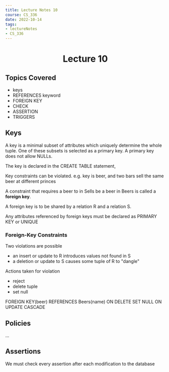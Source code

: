 ```yaml
---
title: Lecture Notes 10
course: CS_336
date: 2022-10-14
tags: 
- lectureNotes
- CS_336
---
```


<center><h1>Lecture 10</h1></center>

## Topics Covered
- keys
- REFERENCES keyword
- FOREIGN KEY
- CHECK
- ASSERTION
- TRIGGERS


## Keys
A key is a minimal subset of attributes which uniquely determine the whole tuple. One of these subsets is selected as a primary key. A primary key does not allow NULLs.

The key is declared in the CREATE TABLE statement,

Key constraints can be violated.
e.g. key is beer, and two bars sell the same beer at different princes

A constraint that requires a beer to in Sells be a beer in Beers is called a **foreign key**.

A foreign key is to be shared by a relation R and a relation S.

Any attributes referenced by foreign keys must be declared as PRIMARY KEY or UNIQUE

### Foreign-Key Constraints
Two violations are possible
- an insert or update to R introduces values not found in S
- a deletion or update to S causes some tuple of R to "dangle"

Actions taken for violation
- reject
- delete tuple
- set null

FOREIGN KEY(beer)
	REFERENCES Beers(name)
	ON DELETE SET NULL
	ON UPDATE CASCADE

## Policies
...

## Assertions
We must check every assertion after each modification to the database